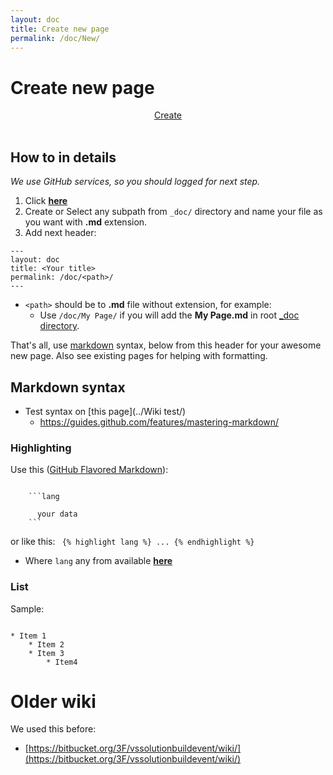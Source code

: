 ```yaml
---
layout: doc
title: Create new page
permalink: /doc/New/
---
```

# Create new page

<div style="text-align: center;"><a style="width: 150px;" href="https://github.com/3F/web.vsSBE/new/gh-pages/_doc" class="btn btn-success"> Create </a></div>
<br />

## How to in details

*We use GitHub services, so you should logged for next step.*

1. Click **[here](https://github.com/3F/web.vsSBE/new/gh-pages/_doc)**
1. Create or Select any subpath from `_doc/` directory and name your file as you want with **.md** extension.
1. Add next header:

```text 
---
layout: doc
title: <Your title>
permalink: /doc/<path>/
---
```

* `<path>` should be to **.md** file without extension, for example:
    * Use `/doc/My Page/` if you will add the **My Page.md** in root [_doc directory](https://github.com/3F/web.vsSBE/tree/gh-pages/_doc).

That's all, use [markdown](https://help.github.com/articles/markdown-basics/) syntax, below from this header for your awesome new page. Also see existing pages for helping with formatting.

## Markdown syntax

* Test syntax on [this page](../Wiki test/)
    * https://guides.github.com/features/mastering-markdown/

### Highlighting

Use this ([GitHub Flavored Markdown](https://help.github.com/articles/github-flavored-markdown)):

```text

    ```lang

      your data
    ```
```

or like this:
<code>
&#123;% highlight lang %&#125;
    ...
&#123;% endhighlight %&#125;
</code>

* Where `lang` any from available **[here](http://pygments.org/languages/)**

### List

Sample:

```text

* Item 1
    * Item 2
    * Item 3
        * Item4
```

# Older wiki

We used this before:

* [https://bitbucket.org/3F/vssolutionbuildevent/wiki/](https://bitbucket.org/3F/vssolutionbuildevent/wiki/)